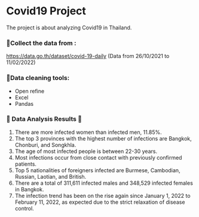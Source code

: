# Covid19 Project

The project is about analyzing Covid19 in Thailand. 

### 💠Collect the data from : 
https://data.go.th/dataset/covid-19-daily (Data from 26/10/2021 to 11/02/2022)

### 💠Data cleaning tools:
- Open refine
- Excel
- Pandas

### 💎 Data Analysis Results 💎
1. There are more infected women than infected men, 11.85%.
2. The top 3 provinces with the highest number of infections are Bangkok, Chonburi, and Songkhla.
3. The age of most infected people is between 22-30 years.
4. Most infections occur from close contact with previously confirmed patients.
5. Top 5 nationalities of foreigners infected are Burmese, Cambodian, Russian, Laotian, and British.
6. There are a total of 311,611 infected males and 348,529 infected females in Bangkok.
7. The infection trend has been on the rise again since January 1, 2022 to February 11, 2022, as expected due to the strict relaxation of disease control.





